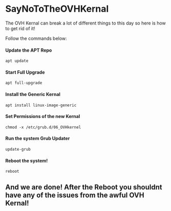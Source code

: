 # SayNoToTheOVHKernal
The OVH Kernal can break a lot of different things to this day so here is how to get rid of it!

Follow the commands below:

#### Update the APT Repo
`apt update`


#### Start Full Upgrade
`apt full-upgrade`


#### Install the Generic Kernal
`apt install linux-image-generic`


#### Set Permissions of the new Kernal 
`chmod -x /etc/grub.d/06_OVHkernel`


#### Run the system Grub Updater
`update-grub`


#### Reboot the system!
`reboot`



## And we are done! After the Reboot you shouldnt have any of the issues from the awful OVH Kernal!
